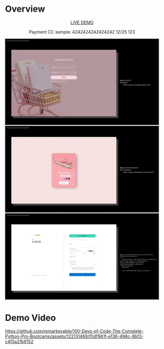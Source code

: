 <h1>Overview</h1>
<p align="center"> <a href="https://day97.onrender.com"> LIVE DEMO </a></p>



<p align="center"> Payment CC sample:  4242424242424242 12/25 123 </p>

<img src="img/1.jpg">


<img src="img/2.jpg">


<img src="img/3.jpg">




<h1>Demo Video</h1>





https://github.com/remarkeyable/100-Days-of-Code-The-Complete-Python-Pro-Bootcamp/assets/122131469/f0df961f-e136-498c-8bf3-c4f5a21b9152



